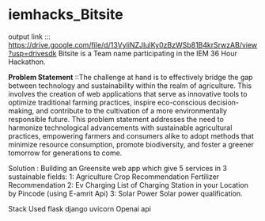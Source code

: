 # iemhacks_Bitsite
output link ::: https://drive.google.com/file/d/13VyliNZJIulKy0zBzWSb81B4krSrwzAB/view?usp=drivesdk
Bitsite is a Team name participating in the IEM 36 Hour Hackathon.

**Problem Statement** ::The challenge at hand is to effectively bridge the gap between technology and sustainability within the realm of agriculture. This involves the creation of web applications that serve as innovative tools to optimize traditional farming practices, inspire eco-conscious decision-making, and contribute to the cultivation of a more environmentally responsible future. This problem statement addresses the need to harmonize technological advancements with sustainable agricultural practices, empowering farmers and consumers alike to adopt methods that minimize resource consumption, promote biodiversity, and foster a greener tomorrow for generations to come.


Solution :
Building an Greensite web app which give 5 services in 3 sustainable fields:
1: Agriculture
          Crop Recommendation 
          Fertilizer Recommendation 
2: Ev Charging
        List of Charging Station in your Location by Pincode (using E-amrit Api)
3: Solar Power
          Solar power qualification.



Stack Used
          flask
          django
          uvicorn
          Openai api
          
          

